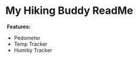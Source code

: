 <h1>My Hiking Buddy ReadMe</h1>
<img srg = "hikingbuddy.jpg" >
<strong>Features:</strong>
<ul>
  <li>Pedometer</li>
  <li>Temp Tracker</li>
  <li>Humitiy Tracker</li>
</ul>

